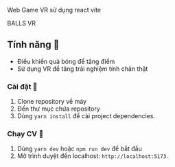Web Game VR sử dụng react vite

BALLS VR

## Tính năng 🌟

- Điều khiển quả bóng để tăng điểm
- Sử dụng VR để tăng trải nghiệm tính chân thật

### Cài đặt 🔧

1. Clone repository về máy
2. Đến thư mục chứa repository
3. Dùng  `yarn install` để cài project dependencies.

### Chạy CV 🏃

1. Dùng `yarn dev` hoặc `npm run dev` để bắt đầu
2. Mở trình duyệt đến localhost:  `http://localhost:5173`.
